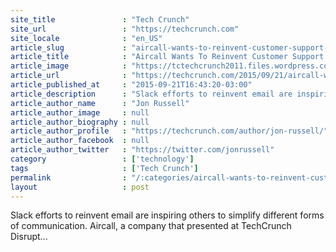 ```yaml
---
site_title               : "Tech Crunch"
site_url                 : "https://techcrunch.com"
site_locale              : "en_US"
article_slug             : "aircall-wants-to-reinvent-customer-support-by-making-all-representatives-mobile"
article_title            : "Aircall Wants To Reinvent Customer Support By Making All Representatives Mobile"
article_image            : "https://tctechcrunch2011.files.wordpress.com/2015/09/aircall-31.jpg?w=764&h=400&crop=1"
article_url              : "https://techcrunch.com/2015/09/21/aircall-wants-to-reinvent-customer-support-by-making-all-representatives-mobile/"
article_published_at     : "2015-09-21T16:43:20-03:00"
article_description      : "Slack efforts to reinvent email are inspiring others to simplify different forms of communication. Aircall, a company that presented at TechCrunch Disrupt..."
article_author_name      : "Jon Russell"
article_author_image     : null
article_author_biography : null
article_author_profile   : "https://techcrunch.com/author/jon-russell/"
article_author_facebook  : null
article_author_twitter   : "https://twitter.com/jonrussell"
category                 : ['technology']
tags                     : ['Tech Crunch']
permalink                : "/:categories/aircall-wants-to-reinvent-customer-support-by-making-all-representatives-mobile/"
layout                   : post
---
```


Slack efforts to reinvent email are inspiring others to simplify different forms of communication. Aircall, a company that presented at TechCrunch Disrupt...

